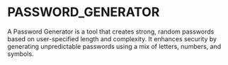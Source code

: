 # PASSWORD_GENERATOR
A Password Generator is a tool that creates strong, random passwords based on user-specified length and complexity. It enhances security by generating unpredictable passwords using a mix of letters, numbers, and symbols.
